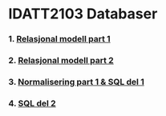 # IDATT2103 Databaser

### 1. [Relasjonal modell part 1](https://jesper-hustad.github.io/Db//Relasjonmodell/relasjonsmodellen.html)
### 2. [Relasjonal modell part 2](https://jesper-hustad.github.io/Db//RelasjonQuery/RelasjonQuery.html)
### 3. [Normalisering part 1 & SQL del 1](https://jesper-hustad.github.io/Db/Normalisering/normalisering.html)
### 4. [SQL del 2](https://jesper-hustad.github.io/Db/Normalisering/normalisering.html)


